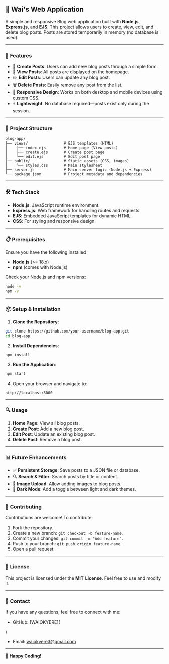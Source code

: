 ## 📘 **Wai's Web Application**

A simple and responsive Blog web application built with **Node.js**, **Express.js**, and **EJS**. This project allows users to create, view, edit, and delete blog posts. Posts are stored temporarily in memory (no database is used).

---

### 🚀 **Features**
- 📝 **Create Posts**: Users can add new blog posts through a simple form.  
- 📄 **View Posts**: All posts are displayed on the homepage.  
- ✏️ **Edit Posts**: Users can update any blog post.  
- 🗑️ **Delete Posts**: Easily remove any post from the list.  
- 🎨 **Responsive Design**: Works on both desktop and mobile devices using custom CSS.  
- ⚡ **Lightweight**: No database required—posts exist only during the session.

---

### 📂 **Project Structure**
```
blog-app/
├── views/                # EJS templates (HTML)
│    ├── index.ejs        # Home page (View posts)
│    ├── create.ejs       # Create post page
│    └── edit.ejs         # Edit post page
├── public/               # Static assets (CSS, images)
│    └── styles.css       # Main stylesheet
├── server.js             # Main server logic (Node.js + Express)
└── package.json          # Project metadata and dependencies
```

---

### 🛠️ **Tech Stack**
- **Node.js**: JavaScript runtime environment.  
- **Express.js**: Web framework for handling routes and requests.  
- **EJS**: Embedded JavaScript templates for dynamic HTML.  
- **CSS**: For styling and responsive design.

---

### 📋 **Prerequisites**
Ensure you have the following installed:

- **Node.js** (>= 18.x)  
- **npm** (comes with Node.js)

Check your Node.js and npm versions:

```bash
node -v
npm -v
```

---

### 📦 **Setup & Installation**
1. **Clone the Repository**:

```bash
git clone https://github.com/your-username/blog-app.git
cd blog-app
```

2. **Install Dependencies**:

```bash
npm install
```

3. **Run the Application**:

```bash
npm start
```

4. Open your browser and navigate to:

```
http://localhost:3000
```

---

### 🔍 **Usage**
1. **Home Page**: View all blog posts.  
2. **Create Post**: Add a new blog post.  
3. **Edit Post**: Update an existing blog post.  
4. **Delete Post**: Remove a blog post.

---

### 📊 **Future Enhancements**
- ✅ **Persistent Storage**: Save posts to a JSON file or database.  
- 🔍 **Search & Filter**: Search posts by title or content.  
- 📸 **Image Upload**: Allow adding images to blog posts.  
- 🎨 **Dark Mode**: Add a toggle between light and dark themes.

---

### 🤝 **Contributing**
Contributions are welcome! To contribute:

1. Fork the repository.
2. Create a new branch: `git checkout -b feature-name`.
3. Commit your changes: `git commit -m "Add feature"`.
4. Push to your branch: `git push origin feature-name`.
5. Open a pull request.

---

### 📜 **License**
This project is licensed under the **MIT License**. Feel free to use and modify it.

---

### 📧 **Contact**
If you have any questions, feel free to connect with me:

- GitHub: [WAIOKYERE](
    
)
- Email: waiokyere3@gmail.com

---

🎉 **Happy Coding!**